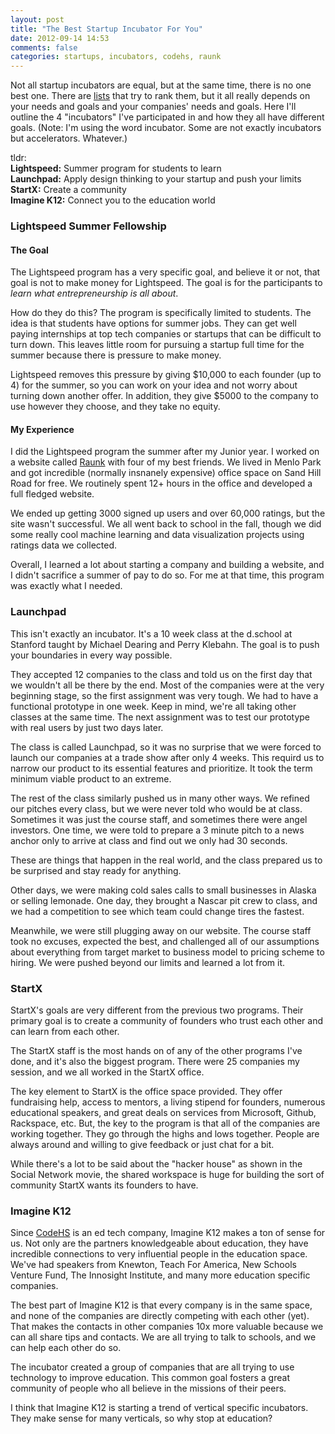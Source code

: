 ```yaml
---
layout: post
title: "The Best Startup Incubator For You"
date: 2012-09-14 14:53
comments: false
categories: startups, incubators, codehs, raunk
---
```



Not all startup incubators are equal, but at the same time, there is no one best one. 
There are [lists](http://www.forbes.com/sites/tomiogeron/2012/04/30/top-tech-incubators-as-ranked-by-forbes-y-combinator-tops-with-7-billion-in-value/) 
that try to rank them, but 
it all really depends on your needs and goals and your companies' needs and goals. 
Here I'll outline the 4 "incubators" I've participated in and how they all have different goals.
(Note: I'm using the word incubator. Some are not exactly incubators but accelerators. Whatever.)

tldr:  
**Lightspeed:** Summer program for students to learn  
**Launchpad:** Apply design thinking to your startup and push your limits  
**StartX:** Create a community  
**Imagine K12:** Connect you to the education world  



### Lightspeed Summer Fellowship
#### The Goal
The Lightspeed program has a very specific goal, and believe it or not, that goal is not 
to make money for Lightspeed. The goal is for the participants to *learn what entrepreneurship 
is all about*.

How do they do this? The program is specifically limited to students. The idea is that 
students have options for summer jobs. They can get well paying internships at top 
tech companies or startups that can be difficult to turn down. This leaves little room 
for pursuing a startup full time for the summer because there is pressure to make money.

Lightspeed removes this pressure by giving $10,000 to each founder (up to 4) for the summer, 
so you can work on your idea and not worry about turning down another offer. In addition, 
they give $5000 to the company to use however they choose, and they take no equity. 

#### My Experience
I did the Lightspeed program the summer after my Junior year. I worked on a website 
called [Raunk](/projects) with four of my best friends. We lived in Menlo Park and got incredible 
(normally insnanely expensive) office space on Sand Hill Road for free. We routinely 
spent 12+ hours in the office and developed a full fledged website. 

We ended up getting 
3000 signed up users and over 60,000 ratings, but the site wasn't successful. We all 
went back to school in the fall, though we did some really cool machine learning and 
data visualization projects using ratings data we collected.

Overall, I learned a lot about starting a company and building a website, and I 
didn't sacrifice a summer of pay to do so. For me at that time, this program was 
exactly what I needed.


### Launchpad
This isn't exactly an incubator. It's a 10 week class at the d.school at Stanford 
taught by Michael Dearing and Perry Klebahn. The goal is to push your boundaries 
in every way possible.

They accepted 12 companies to the class and told us on the first day that we wouldn't 
all be there by the end. Most of the companies were at the very beginning stage, so 
the first assignment was very tough. We had to have a functional prototype in one 
week. Keep in mind, we're all taking other classes at the same time. The next assignment 
was to test our prototype with real users by just two days later.

The class is called Launchpad, so it was no surprise that we were forced to launch 
our companies at a trade show after only 4 weeks. This requird us to narrow our product 
to its essential features and prioritize. It took the term minimum viable product to 
an extreme. 

The rest of the class similarly pushed us in many other ways. We refined our pitches 
every class, but we were never told who would be at class. Sometimes it was just the 
course staff, and sometimes there were angel investors. One time, we were told to 
prepare a 3 minute pitch to a news anchor only to arrive at class and find out we only 
had 30 seconds. 

These are things that happen in the real world, and the class prepared us to be surprised 
and stay ready for anything.

Other days, we were making cold sales calls to small businesses in Alaska or selling lemonade. 
One day, they brought a Nascar pit crew to class, and we had a competition to see which team 
could change tires the fastest.

Meanwhile, we were still plugging away on our website. The course staff took no excuses, 
expected the best, and challenged all of our assumptions about everything from 
target market to business model to pricing scheme to hiring. We were pushed beyond our 
limits and learned a lot from it.


### StartX
StartX's goals are very different from the previous two programs. Their primary goal is 
to create a community of founders who trust each other and can learn from each other. 

The StartX staff is the most hands on of any of the other programs I've done, and it's 
also the biggest program. There were 25 companies my session, and we all worked in 
the StartX office.

The key element to StartX is the office space provided. They offer fundraising help, 
access to mentors, a living stipend for founders, numerous educational speakers, and great 
deals on services from Microsoft, Github, Rackspace, etc. But, the key to the program 
is that all of the companies are working together. They go through the highs and lows 
together. People are always around and willing to give feedback or just chat for a bit.

While there's a lot to be said about the "hacker house" as shown in the Social Network movie, 
the shared workspace is huge for building the sort of community StartX wants its founders to have.


### Imagine K12
Since [CodeHS](http://codehs.com) is an ed tech company, Imagine K12 makes a ton of sense for us. 
Not only are the partners knowledgeable about education, they have incredible 
connections to very influential people in the education space. We've had speakers 
from Knewton, Teach For America, New Schools Venture Fund, The Innosight Institute, 
and many more education specific companies.

The best part of Imagine K12 is that every company is in the same space, and none 
of the companies are directly competing with each other (yet). That makes the contacts 
in other companies 10x more valuable because we can all share tips and contacts. We are 
all trying to talk to schools, and we can help each other do so.

The incubator created a group of companies that are all trying to use technology 
to improve education. This common goal fosters a great community of people who all 
believe in the missions of their peers.

I think that Imagine K12 is starting a trend of vertical specific incubators. They 
make sense for many verticals, so why stop at education?